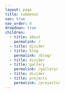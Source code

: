 ```yaml
---
layout: page
title: submenus
nav: true
nav_order: 8
dropdown: true
children:
  - title: about
    permalink: /
  - title: divider
  - title: blog
    permalink: /blog/
  - title: divider
  - title: gallery
    permalink: /gallery/
  - title: divider
  - title: projects
    permalink: /projects/
---
```

